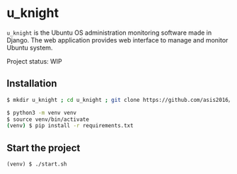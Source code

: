 # u_knight
`u_knight` is the Ubuntu OS administration monitoring software made in Django. The web application provides web interface to manage and monitor Ubuntu system.

Project status: WIP

## Installation

```bash
$ mkdir u_knight ; cd u_knight ; git clone https://github.com/asis2016/u_knight.git .
```

```bash
$ python3 -m venv venv
$ source venv/bin/activate
(venv) $ pip install -r requirements.txt
```

## Start the project

```
(venv) $ ./start.sh
```





